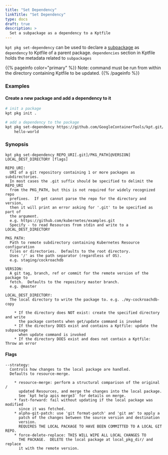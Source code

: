 ```yaml
---
title: "Set Dependency"
linkTitle: "Set Dependency"
type: docs
draft: true
description: >
  Set a subpackage as a dependency to a Kptfile
---
```


<!--mdtogo:Short
   Set a subpackage as a dependency to a Kptfile
-->

`kpt pkg set-dependency` can be used to declare a [subpackage] as `dependency` to Kptfile
of a parent package. `dependencies` section in Kptfile holds the metadata related to
`subpackages`

{{% pageinfo color="primary" %}}
Note: command must be run from within the directory containing Kptfile
to be updated.
{{% /pageinfo %}}

### Examples

<!--mdtogo:Examples-->

#### Create a new package and add a dependency to it

```sh
# init a package
kpt pkg init .

# add a dependency to the package
kpt pkg set-dependency https://github.com/GoogleContainerTools/kpt.git/package-examples/helloworld-set \
    hello-world
```

<!--mdtogo-->

### Synopsis

<!--mdtogo:Long-->

```
kpt pkg set-dependency REPO_URI[.git]/PKG_PATH[@VERSION] LOCAL_DEST_DIRECTORY [flags]

REPO_URI:
  URI of a git repository containing 1 or more packages as subdirectories.
  In most cases the .git suffix should be specified to delimit the REPO_URI
  from the PKG_PATH, but this is not required for widely recognized repo
  prefixes.  If get cannot parse the repo for the directory and version,
  then it will print an error asking for '.git' to be specified as part of
  the argument.
  e.g. https://github.com/kubernetes/examples.git
  Specify - to read Resources from stdin and write to a LOCAL_DEST_DIRECTORY

PKG_PATH:
  Path to remote subdirectory containing Kubernetes Resource configuration
  files or directories.  Defaults to the root directory.
  Uses '/' as the path separator (regardless of OS).
  e.g. staging/cockroachdb

VERSION:
  A git tag, branch, ref or commit for the remote version of the package to
  fetch.  Defaults to the repository master branch.
  e.g. @master

LOCAL_DEST_DIRECTORY:
  The local directory to write the package to. e.g. ./my-cockroachdb-copy

    * If the directory does NOT exist: create the specified directory and write
      the package contents when get/update command is invoked
    * If the directory DOES exist and contains a Kptfile: update the subpackage
      when update command is invoked
    * If the directory DOES exist and does not contain a Kptfile: Throw an error
```

#### Flags

```
--strategy:
  Controls how changes to the local package are handled.
  Defaults to resource-merge.

    * resource-merge: perform a structural comparison of the original /
      updated Resources, and merge the changes into the local package.
      See `kpt help apis merge3` for details on merge.
    * fast-forward: fail without updating if the local package was modified
      since it was fetched.
    * alpha-git-patch: use 'git format-patch' and 'git am' to apply a
      patch of the changes between the source version and destination
      version.
      REQUIRES THE LOCAL PACKAGE TO HAVE BEEN COMMITTED TO A LOCAL GIT REPO.
    * force-delete-replace: THIS WILL WIPE ALL LOCAL CHANGES TO
      THE PACKAGE.  DELETE the local package at local_pkg_dir/ and replace
      it with the remote version.
```

<!--mdtogo-->

[subpackage]: https://googlecontainertools.github.io/kpt/concepts/packaging/#subpackages
